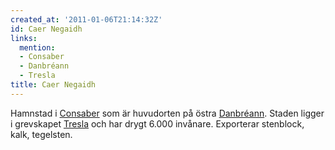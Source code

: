 ```yaml
---
created_at: '2011-01-06T21:14:32Z'
id: Caer Negaidh
links:
  mention:
  - Consaber
  - Danbréann
  - Tresla
title: Caer Negaidh
---
```


Hamnstad i [Consaber] som är huvudorten på östra [Danbréann]. Staden ligger i grevskapet [Tresla]
och har drygt 6.000 invånare. Exporterar stenblock, kalk, tegelsten.

  [Consaber]: Consaber
  [Danbréann]: Danbréann
  [Tresla]: Tresla